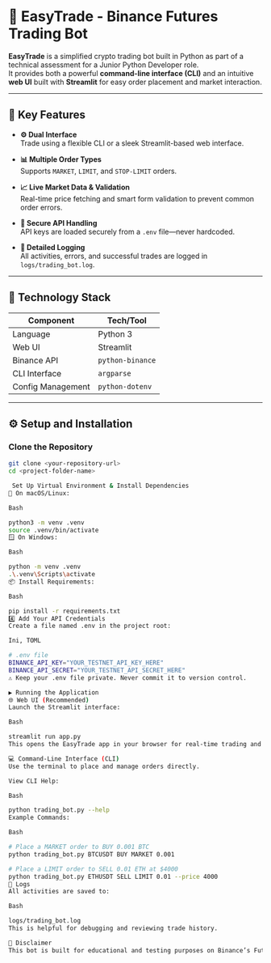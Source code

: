 # 🚀 EasyTrade - Binance Futures Trading Bot

**EasyTrade** is a simplified crypto trading bot built in Python as part of a technical assessment for a Junior Python Developer role.  
It provides both a powerful **command-line interface (CLI)** and an intuitive **web UI** built with **Streamlit** for easy order placement and market interaction.

---

## 🔑 Key Features

- **⚙️ Dual Interface**  
  Trade using a flexible CLI or a sleek Streamlit-based web interface.

- **📊 Multiple Order Types**  
  Supports `MARKET`, `LIMIT`, and `STOP-LIMIT` orders.

- **📈 Live Market Data & Validation**  
  Real-time price fetching and smart form validation to prevent common order errors.

- **🔐 Secure API Handling**  
  API keys are loaded securely from a `.env` file—never hardcoded.

- **📝 Detailed Logging**  
  All activities, errors, and successful trades are logged in `logs/trading_bot.log`.

---

## 🧱 Technology Stack

| Component         | Tech/Tool           |
|------------------|---------------------|
| Language          | Python 3            |
| Web UI            | Streamlit           |
| Binance API       | `python-binance`    |
| CLI Interface     | `argparse`          |
| Config Management | `python-dotenv`     |

---

## ⚙️ Setup and Installation

### Clone the Repository

```bash
git clone <your-repository-url>
cd <project-folder-name>

 Set Up Virtual Environment & Install Dependencies
🐧 On macOS/Linux:

Bash

python3 -m venv .venv
source .venv/bin/activate
🪟 On Windows:

Bash

python -m venv .venv
.\.venv\Scripts\activate
📦 Install Requirements:

Bash

pip install -r requirements.txt
4️⃣ Add Your API Credentials
Create a file named .env in the project root:

Ini, TOML

# .env file
BINANCE_API_KEY="YOUR_TESTNET_API_KEY_HERE"
BINANCE_API_SECRET="YOUR_TESTNET_API_SECRET_HERE"
⚠️ Keep your .env file private. Never commit it to version control.

▶️ Running the Application
🌐 Web UI (Recommended)
Launch the Streamlit interface:

Bash

streamlit run app.py
This opens the EasyTrade app in your browser for real-time trading and monitoring.

💻 Command-Line Interface (CLI)
Use the terminal to place and manage orders directly.

View CLI Help:

Bash

python trading_bot.py --help
Example Commands:

Bash

# Place a MARKET order to BUY 0.001 BTC
python trading_bot.py BTCUSDT BUY MARKET 0.001

# Place a LIMIT order to SELL 0.01 ETH at $4000
python trading_bot.py ETHUSDT SELL LIMIT 0.01 --price 4000
📂 Logs
All activities are saved to:

Bash

logs/trading_bot.log
This is helpful for debugging and reviewing trade history.

📌 Disclaimer
This bot is built for educational and testing purposes on Binance’s Futures Testnet. Do not use it on the live environment with real funds unless thoroughly tested and audited.
